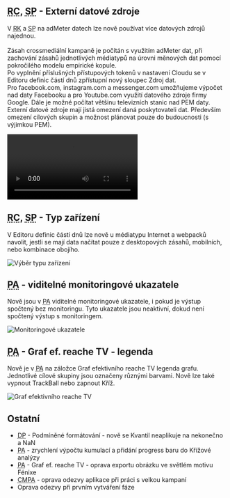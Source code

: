 ﻿---
categories: [fenix]
layout: fenix
---

## <abbr title="Reachové křivky">RC</abbr>,  <abbr title="Strategický plán">SP</abbr> - Externí datové zdroje
V <abbr title="Reachové křivky">RK</abbr> a <abbr title="Strategický plán">SP</abbr> na adMeter datech lze nově používat více datových zdrojů najednou.<br />  
Zásah crossmediální kampaně je počítán s využitím adMeter dat, při zachování zásahů jednotlivých médiatypů na úrovni měnových dat pomocí pokročilého modelu empirické kopule.<br />
Po vyplnění příslušných přístupových tokenů v nastavení Cloudu se v Editoru definic částí dnů zpřístupní nový sloupec Zdroj dat.<br />
Pro facebook.com, instagram.com a messenger.com umožňujeme výpočet nad daty Facebooku a pro Youtube.com využití datového zdroje firmy Google. Dále je možné počítat většinu televizních stanic nad PEM daty.<br />
Externí datové zdroje mají jistá omezení daná poskytovateli dat. Především omezení cílových skupin a možnost plánovat pouze do budoucnosti (s výjimkou PEM).

<video src="{{site.url}}/data/kopule.mp4" type="video/mp4" controls></video>

## <abbr title="Reachové křivky">RC</abbr>,  <abbr title="Strategický plán">SP</abbr> - Typ zařízení
V Editoru definic částí dnů lze nově u médiatypu Internet a webpacků navolit, jestli se mají data načítat pouze z desktopových zásahů, mobilních, nebo kombinace obojího.

![Výběr typu zařízení]({{site.url}}/data/typzarizeni.png "Výběr typu zařízení")

## <abbr title="Postanalýza">PA</abbr> - viditelné monitoringové ukazatele
Nově jsou v <abbr title="Postanalýza">PA</abbr> viditelné monitoringové ukazatele, i pokud je výstup spočtený bez monitoringu. Tyto ukazatele jsou neaktivní, dokud není spočtený výstup s monitoringem.

![Monitoringové ukazatele]({{site.url}}/data/neviditelnyukazatele.png "Monitoringové ukazatele")

## <abbr title="Postanalýza">PA</abbr> - Graf ef. reache TV - legenda
Nově je v <abbr title="Postanalýza">PA</abbr> na záložce Graf efektivního reache TV legenda grafu. Jednotlivé cílové skupiny jsou označeny různými barvami.
Nově lze také vypnout TrackBall nebo zapnout Kříž.

![Graf efektivního reache TV]({{site.url}}/data/legendagrafu.png "Graf efektivního reache TV")
 
## Ostatní
<ul>
<li><abbr title="Detailní plán">DP</abbr> - Podmíněné formátování - nově se Kvantil neaplikuje na nekonečno a NaN</li>
<li><abbr title="Postanalýza">PA</abbr> - zrychlení výpočtu kumulací a přidání progress baru do Křížové analýzy</li>
<li><abbr title="Postanalýza">PA</abbr> - Graf ef. reache TV - oprava exportu obrázku ve světlém motivu Fénixe 
<li><abbr title="Crossmediální postanalýza">CMPA</abbr> - oprava odezvy aplikace při práci s velkou kampaní</li>
<li>Oprava odezvy při prvním vytváření fáze</li>
</ul>
